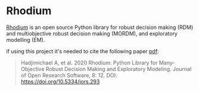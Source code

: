 # Rhodium
[Rhodium](https://pypi.org/project/Rhodium/) is an open source Python library for robust decision making (RDM) and multiobjective robust decision making (MORDM), and exploratory modelling (EM).

if using this project it's needed to cite the following paper [pdf](https://par.nsf.gov/servlets/purl/10314245 "Rhodium: Python Library for Many-Objective Robust 
Decision Making and Exploratory Modeling"):

> Hadjimichael A, et al. 2020 Rhodium: Python Library for Many-Objective Robust Decision Making and Exploratory Modeling. Journal of Open Research Software, 8: 12. DOI: https://doi.org/10.5334/jors.293
